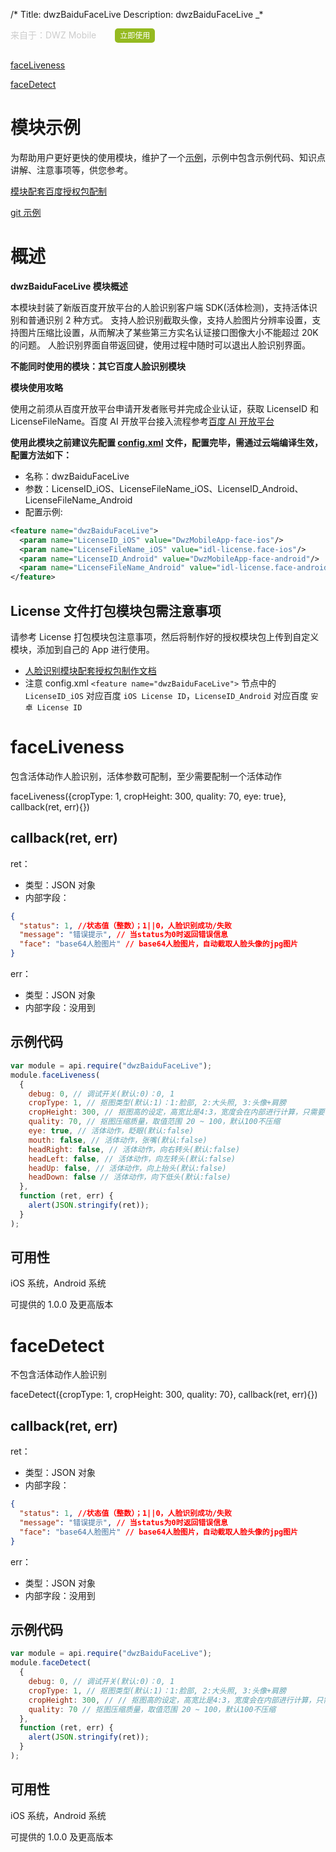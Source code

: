 ﻿/*
Title: dwzBaiduFaceLive
Description: dwzBaiduFaceLive
_*

<p style="color: #ccc; margin-bottom: 30px;">来自于：DWZ Mobile<a style="background-color: #95ba20; color:#fff; padding:4px 8px;border-radius:5px;margin-left:30px; margin-bottom:0px; font-size:12px;text-decoration:none;" target="_blank" href="//www.apicloud.com/mod_detail/dwzBaiduFaceLive">立即使用</a></p>

<div class="outline">

[faceLiveness](#a1)

[faceDetect](#a2)

</div>

# **模块示例**

为帮助用户更好更快的使用模块，维护了一个[示例](https://community.apicloud.com/bbs/forum.php?mod=viewthread&tid=169335)，示例中包含示例代码、知识点讲解、注意事项等，供您参考。

[模块配套百度授权包配制](http://dwzteam.gitee.io/dwz_mobile_doc_v1/#/doc/apicloud/dwzBaiduFaceLive/doc)

[git 示例](https://gitee.com/dwzteam/dwz_mobile_app)

# **概述**

**dwzBaiduFaceLive 模块概述**

本模块封装了新版百度开放平台的人脸识别客户端 SDK(活体检测)，支持活体识别和普通识别 2 种方式。
支持人脸识别截取头像，支持人脸图片分辨率设置，支持图片压缩比设置，从而解决了某些第三方实名认证接口图像大小不能超过 20K 的问题。
人脸识别界面自带返回键，使用过程中随时可以退出人脸识别界面。

**不能同时使用的模块：其它百度人脸识别模块**

**模块使用攻略**

使用之前须从百度开放平台申请开发者账号并完成企业认证，获取 LicenseID 和 LicenseFileName。百度 AI 开放平台接入流程参考[百度 AI 开放平台](https://console.bce.baidu.com/ai/?_=1524383952610#/ai/face/overview/index)

**使用此模块之前建议先配置 [config.xml](/APICloud/技术专题/app-config-manual) 文件，配置完毕，需通过云端编译生效，配置方法如下：**

- 名称：dwzBaiduFaceLive
- 参数：LicenseID_iOS、LicenseFileName_iOS、LicenseID_Android、LicenseFileName_Android
- 配置示例:

```xml
<feature name="dwzBaiduFaceLive">
  <param name="LicenseID_iOS" value="DwzMobileApp-face-ios"/>
  <param name="LicenseFileName_iOS" value="idl-license.face-ios"/>
  <param name="LicenseID_Android" value="DwzMobileApp-face-android"/>
  <param name="LicenseFileName_Android" value="idl-license.face-android"/>
</feature>
```

## **License 文件打包模块包需注意事项**

请参考 License 打包模块包注意事项，然后将制作好的授权模块包上传到自定义模块，添加到自己的 App 进行使用。

- [人脸识别模块配套授权包制作文档](http://dwzteam.gitee.io/dwz_mobile_doc_v1/#/doc/apicloud/dwzBaiduFaceLive/doc)
- 注意 config.xml `<feature name="dwzBaiduFaceLive">` 节点中的 `LicenseID_iOS` 对应百度 `iOS License ID`，`LicenseID_Android` 对应百度 `安卓 License ID`

<div id="a1"></div>

# **faceLiveness**

包含活体动作人脸识别，活体参数可配制，至少需要配制一个活体动作

faceLiveness({cropType: 1, cropHeight: 300, quality: 70, eye: true}, callback(ret, err){})

## callback(ret, err)

ret：

- 类型：JSON 对象
- 内部字段：

```json
{
  "status": 1, //状态值（整数）；1||0，人脸识别成功/失败
  "message": "错误提示", // 当status为0时返回错误信息
  "face": "base64人脸图片" // base64人脸图片，自动截取人脸头像的jpg图片
}
```

err：

- 类型：JSON 对象
- 内部字段：没用到

## 示例代码

```js
var module = api.require("dwzBaiduFaceLive");
module.faceLiveness(
  {
    debug: 0, // 调试开关(默认:0)：0, 1
    cropType: 1, // 抠图类型(默认:1)：1:脸部, 2:大头照, 3:头像+肩膀
    cropHeight: 300, // 抠图高的设定，高宽比是4:3，宽度会在内部进行计算，只需要传入高即可，取值范围50 ~ 1200，默认480
    quality: 70, // 抠图压缩质量，取值范围 20 ~ 100，默认100不压缩
    eye: true, // 活体动作，眨眼(默认:false)
    mouth: false, // 活体动作，张嘴(默认:false)
    headRight: false, // 活体动作，向右转头(默认:false)
    headLeft: false, // 活体动作，向左转头(默认:false)
    headUp: false, // 活体动作，向上抬头(默认:false)
    headDown: false // 活体动作，向下低头(默认:false)
  },
  function (ret, err) {
    alert(JSON.stringify(ret));
  }
);
```

## 可用性

iOS 系统，Android 系统

可提供的 1.0.0 及更高版本

<div id="a2"></div>

# **faceDetect**

不包含活体动作人脸识别

faceDetect({cropType: 1, cropHeight: 300, quality: 70}, callback(ret, err){})

## callback(ret, err)

ret：

- 类型：JSON 对象
- 内部字段：

```json
{
  "status": 1, //状态值（整数）；1||0，人脸识别成功/失败
  "message": "错误提示", // 当status为0时返回错误信息
  "face": "base64人脸图片" // base64人脸图片，自动截取人脸头像的jpg图片
}
```

err：

- 类型：JSON 对象
- 内部字段：没用到

## 示例代码

```js
var module = api.require("dwzBaiduFaceLive");
module.faceDetect(
  {
    debug: 0, // 调试开关(默认:0)：0, 1
    cropType: 1, // 抠图类型(默认:1)：1:脸部, 2:大头照, 3:头像+肩膀
    cropHeight: 300, // // 抠图高的设定，高宽比是4:3，宽度会在内部进行计算，只需要传入高即可，取值范围50 ~ 1200，默认480
    quality: 70 // 抠图压缩质量，取值范围 20 ~ 100，默认100不压缩
  },
  function (ret, err) {
    alert(JSON.stringify(ret));
  }
);
```

## 可用性

iOS 系统，Android 系统

可提供的 1.0.0 及更高版本
